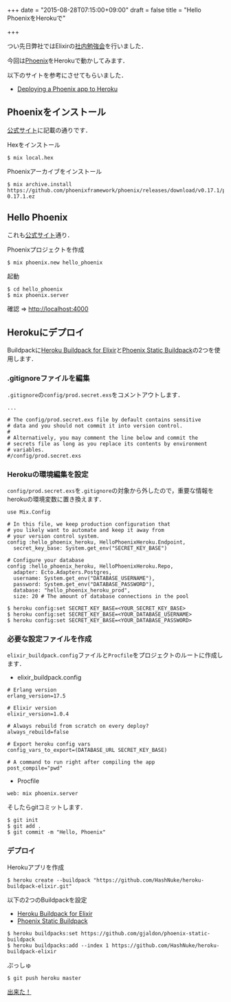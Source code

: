 +++
date = "2015-08-28T07:15:00+09:00"
draft = false
title = "Hello PhoenixをHerokuで"

+++

つい先日弊社ではElixirの[社内勉強会](https://gist.github.com/chooblarin/2432345f7b11629bafd9)を行いました．

今回は[Phoenix](http://www.phoenixframework.org)をHerokuで動かしてみます．

以下のサイトを参考にさせてもらいました．

- [Deploying a Phoenix app to Heroku](http://wsmoak.net/2015/07/05/phoenix-on-heroku.html)

## Phoenixをインストール

[公式サイト](http://www.phoenixframework.org/docs/installation)に記載の通りです．

Hexをインストール

```
$ mix local.hex
```

Phoenixアーカイブをインストール

```
$ mix archive.install https://github.com/phoenixframework/phoenix/releases/download/v0.17.1/phoenix_new-0.17.1.ez
```

## Hello Phoenix

これも[公式サイト](http://www.phoenixframework.org/docs/up-and-running)通り．

Phoenixプロジェクトを作成

```
$ mix phoenix.new hello_phoenix
```

起動

```
$ cd hello_phoenix
$ mix phoenix.server
```

確認 => [http://localhost:4000](http://localhost:4000)

## Herokuにデプロイ

Buildpackに[Heroku Buildpack for Elixir](https://github.com/HashNuke/heroku-buildpack-elixir)と[Phoenix Static Buildpack](https://github.com/gjaldon/heroku-buildpack-phoenix-static)の2つを使用します．

### .gitignoreファイルを編集
`.gitignore`の`config/prod.secret.exs`をコメントアウトします．

```
...

# The config/prod.secret.exs file by default contains sensitive
# data and you should not commit it into version control.
#
# Alternatively, you may comment the line below and commit the
# secrets file as long as you replace its contents by environment
# variables.
#/config/prod.secret.exs
```

### Herokuの環境編集を設定
`config/prod.secret.exs`を`.gitignore`の対象から外したので，重要な情報をherokuの環境変数に置き換えます．

```
use Mix.Config

# In this file, we keep production configuration that
# you likely want to automate and keep it away from
# your version control system.
config :hello_phoenix_heroku, HelloPhoenixHeroku.Endpoint,
  secret_key_base: System.get_env("SECRET_KEY_BASE")

# Configure your database
config :hello_phoenix_heroku, HelloPhoenixHeroku.Repo,
  adapter: Ecto.Adapters.Postgres,
  username: System.get_env("DATABASE_USERNAME"),
  password: System.get_env("DATABASE_PASSWORD"),
  database: "hello_phoenix_heroku_prod",
  size: 20 # The amount of database connections in the pool
```

```
$ heroku config:set SECRET_KEY_BASE=<YOUR_SECRET_KEY_BASE>
$ heroku config:set SECRET_KEY_BASE=<YOUR_DATABASE_USERNAME>
$ heroku config:set SECRET_KEY_BASE=<YOUR_DATABASE_PASSWORD>
```

### 必要な設定ファイルを作成

`elixir_buildpack.config`ファイルと`Procfile`をプロジェクトのルートに作成します．

- elixir_buildpack.config

```
# Erlang version
erlang_version=17.5

# Elixir version
elixir_version=1.0.4

# Always rebuild from scratch on every deploy?
always_rebuild=false

# Export heroku config vars
config_vars_to_export=(DATABASE_URL SECRET_KEY_BASE)

# A command to run right after compiling the app
post_compile="pwd"
```

- Procfile

```
web: mix phoenix.server
```

そしたらgitコミットします．

```
$ git init
$ git add .
$ git commit -m "Hello, Phoenix"
```

### デプロイ

Herokuアプリを作成

```
$ heroku create --buildpack "https://github.com/HashNuke/heroku-buildpack-elixir.git"
```

以下の2つのBuildpackを設定

- [Heroku Buildpack for Elixir](https://github.com/HashNuke/heroku-buildpack-elixir)
- [Phoenix Static Buildpack](https://github.com/gjaldon/heroku-buildpack-phoenix-static)

```
$ heroku buildpacks:set https://github.com/gjaldon/phoenix-static-buildpack
$ heroku buildpacks:add --index 1 https://github.com/HashNuke/heroku-buildpack-elixir
```

ぷっしゅ
```
$ git push heroku master
```

[出来た！](https://chooblaphoenix.herokuapp.com)
